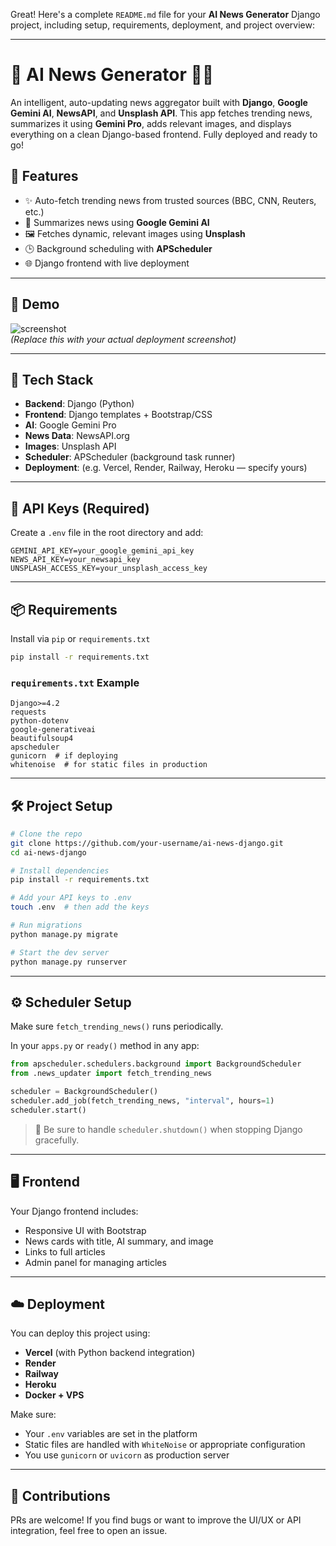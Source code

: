 Great! Here's a complete `README.md` file for your **AI News Generator** Django project, including setup, requirements, deployment, and project overview:

---

# 📰 AI News Generator 🧠🌐

An intelligent, auto-updating news aggregator built with **Django**, **Google Gemini AI**, **NewsAPI**, and **Unsplash API**. This app fetches trending news, summarizes it using **Gemini Pro**, adds relevant images, and displays everything on a clean Django-based frontend. Fully deployed and ready to go!

## 🚀 Features

- ✨ Auto-fetch trending news from trusted sources (BBC, CNN, Reuters, etc.)
- 🧠 Summarizes news using **Google Gemini AI**
- 🖼️ Fetches dynamic, relevant images using **Unsplash**
- 🕒 Background scheduling with **APScheduler**
- 🌐 Django frontend with live deployment

---

## 📸 Demo

![screenshot](https://via.placeholder.com/1000x600)  
_(Replace this with your actual deployment screenshot)_

---

## 🧩 Tech Stack

- **Backend**: Django (Python)
- **Frontend**: Django templates + Bootstrap/CSS
- **AI**: Google Gemini Pro
- **News Data**: NewsAPI.org
- **Images**: Unsplash API
- **Scheduler**: APScheduler (background task runner)
- **Deployment**: (e.g. Vercel, Render, Railway, Heroku — specify yours)

---

## 🔑 API Keys (Required)

Create a `.env` file in the root directory and add:

```
GEMINI_API_KEY=your_google_gemini_api_key
NEWS_API_KEY=your_newsapi_key
UNSPLASH_ACCESS_KEY=your_unsplash_access_key
```

---

## 📦 Requirements

Install via `pip` or `requirements.txt`

```bash
pip install -r requirements.txt
```

### `requirements.txt` Example

```
Django>=4.2
requests
python-dotenv
google-generativeai
beautifulsoup4
apscheduler
gunicorn  # if deploying
whitenoise  # for static files in production
```

---

## 🛠️ Project Setup

```bash
# Clone the repo
git clone https://github.com/your-username/ai-news-django.git
cd ai-news-django

# Install dependencies
pip install -r requirements.txt

# Add your API keys to .env
touch .env  # then add the keys

# Run migrations
python manage.py migrate

# Start the dev server
python manage.py runserver
```

---

## ⚙️ Scheduler Setup

Make sure `fetch_trending_news()` runs periodically.

In your `apps.py` or `ready()` method in any app:

```python
from apscheduler.schedulers.background import BackgroundScheduler
from .news_updater import fetch_trending_news

scheduler = BackgroundScheduler()
scheduler.add_job(fetch_trending_news, "interval", hours=1)
scheduler.start()
```

> 🛑 Be sure to handle `scheduler.shutdown()` when stopping Django gracefully.

---

## 🖥️ Frontend

Your Django frontend includes:
- Responsive UI with Bootstrap
- News cards with title, AI summary, and image
- Links to full articles
- Admin panel for managing articles

---

## ☁️ Deployment

You can deploy this project using:
- **Vercel** (with Python backend integration)
- **Render**
- **Railway**
- **Heroku**
- **Docker + VPS**

Make sure:
- Your `.env` variables are set in the platform
- Static files are handled with `WhiteNoise` or appropriate configuration
- You use `gunicorn` or `uvicorn` as production server

---



## 🤝 Contributions

PRs are welcome! If you find bugs or want to improve the UI/UX or API integration, feel free to open an issue.

